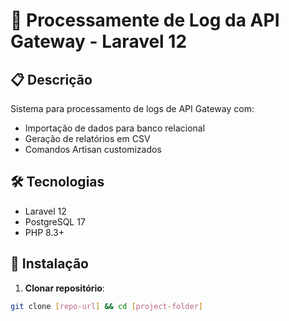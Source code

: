 # 🚀 Processamente de Log da API Gateway - Laravel 12

## 📋 Descrição
Sistema para processamento de logs de API Gateway com:
- Importação de dados para banco relacional
- Geração de relatórios em CSV
- Comandos Artisan customizados

## 🛠 Tecnologias
- Laravel 12
- PostgreSQL 17
- PHP 8.3+

## 🔧 Instalação

1. **Clonar repositório**:
```bash
git clone [repo-url] && cd [project-folder]